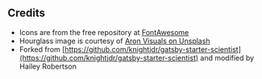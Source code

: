 ## Credits

* Icons are from the free repository at [FontAwesome](https://fontawesome.com/)
* Hourglass image is courtesy of [Aron Visuals on Unsplash](https://unsplash.com/photos/BXOXnQ26B7o)
* Forked from [https://github.com/knightjdr/gatsby-starter-scientist](https://github.com/knightjdr/gatsby-starter-scientist) and modified by Hailey Robertson
